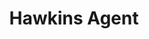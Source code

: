 ---
title: Hawkins Agent
description: A Python SDK for building AI agents with minimal code using This framework integrates key tools and services for building functional AI agents.
---